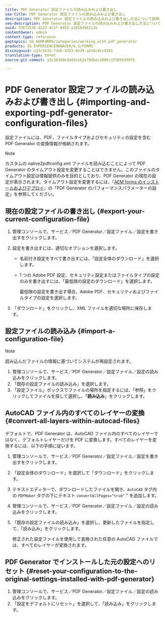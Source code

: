 ```yaml
---
title: PDF Generator 設定ファイルの読み込みおよび書き出し
seo-title: PDF Generator 設定ファイルの読み込みおよび書き出し
description: PDF Generator 設定ファイルの読み込みおよび書き出し方法について説明します。
seo-description: PDF Generator 設定ファイルの読み込みおよび書き出し方法について説明します。
uuid: 3367253b-d222-4c5f-9455-a1810d96112e
contentOwner: admin
content-type: reference
geptopics: SG_AEMFORMS/categories/working_with_pdf_generator
products: SG_EXPERIENCEMANAGER/6.5/FORMS
discoiquuid: e25c1b35-73eb-4353-8e39-a2d4cdccd101
translation-type: tm+mt
source-git-commit: a3c303d4e3a85e1b2e794bec2006c335056309fb

---
```



# PDF Generator 設定ファイルの読み込みおよび書き出し {#importing-and-exporting-pdf-generator-configuration-files}

設定ファイルには、PDF、ファイルタイプおよびセキュリティの設定を含む PDF Generator の変換情報が格納されます。

>[!NOTE]
>
>カスタムの native2pdfconfig.xml ファイルを読み込むことによって PDF Generator のタイムアウト設定を変更することはできません。このファイルのタイムアウト設定は情報提供のみを目的としており、PDF Generator の現在の設定が表示されます。タイムアウト設定を変更するには、『[AEM forms のインストールおよびデプロイ](https://www.adobe.com/go/learn_aemforms_installJBoss_63)』の「PDF Generator のパフォーマンスパラメーターの設定」を参照してください。

## 現在の設定ファイルの書き出し {#export-your-current-configuration-file}

1. 管理コンソールで、サービス／PDF Generator／設定ファイル／設定を書き出すをクリックします。
1. 設定を書き出すには、適切なオプションを選択します。

   * 名前付き設定をすべて書き出すには、「設定全体のダウンロード」を選択します。
   * 1 つの Adobe PDF 設定、セキュリティ設定またはファイルタイプの設定のみを書き出すには、「最低限の設定のダウンロード」を選択します。

      最低限の設定を書き出す場合、Adobe PDF、セキュリティおよびファイルタイプの設定を選択します。

1. 「ダウンロード」をクリックし、XML ファイルを適切な場所に保存します。

## 設定ファイルの読み込み {#import-a-configuration-file}

>[!NOTE]
>
>読み込んだファイルの情報に基づいてシステムが再設定されます。

1. 管理コンソールで、サービス／PDF Generator／設定ファイル／設定の読み込みをクリックします。
1. 「既存の設定ファイルの読み込み」を選択します。
1. 「設定ファイル」ボックスでファイルの場所を指定するには、「参照」をクリックしてファイルを探して選択し、「**読み込み**」をクリックします。

## AutoCAD ファイル内のすべてのレイヤーの変換 {#convert-all-layers-within-autocad-files}

デフォルトで、PDF Generator は、AutoCAD ファイル内のすべてのレイヤーではなく、デフォルトレイヤーだけを PDF に変換します。すべてのレイヤーを変換するには、以下の手順に従います。

1. 管理コンソールで、サービス／PDF Generator／設定ファイル／設定を書き出すをクリックします。
1. 「設定全体のダウンロード」を選択して「ダウンロード」をクリックします。
1. テキストエディターで、ダウンロードしたファイルを開き、`AutoCAD` タグ内の `PDFMaker` タグの下にテキスト `convertAllPages="true"` &quot; を追加します。
1. 管理コンソールで、サービス／PDF Generator／設定ファイル／設定の読み込みをクリックします。
1. 「既存の設定ファイルの読み込み」を選択し、更新したファイルを指定して、「読み込み」をクリックします。

   修正された設定ファイルを使用して変換された任意の AutoCAD ファイルでは、すべてのレイヤーが変換されます。

## PDF Generator でインストールした元の設定へのリセット {#reset-your-configuration-to-the-original-settings-installed-with-pdf-generator}

1. 管理コンソールで、サービス／PDF Generator／設定ファイル／設定の読み込みをクリックします。
1. 「設定をデフォルトにリセット」を選択して、「読み込み」をクリックします。

